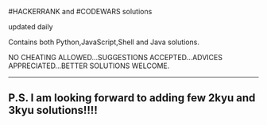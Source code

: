 #HACKERRANK and #CODEWARS solutions

updated daily

Contains both Python,JavaScript,Shell and Java solutions.

NO CHEATING ALLOWED...SUGGESTIONS ACCEPTED...ADVICES APPRECIATED...BETTER SOLUTIONS WELCOME.

------------------------------------------------------------------
P.S. I am looking forward to adding few 2kyu and 3kyu solutions!!!!
------------------------------------------------------------------

